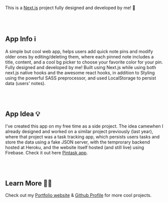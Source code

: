 This is a [Next.js](https://nextjs.org/) project fully designed and developed by me! 🥰

<br />
<br />

## App Info ℹ️

A simple but cool web app, helps users add quick note pins and modify older ones by editing/deleting them, where each pinned note includes a title, content, and a cool bg picker to choose your favorite color for your pin. Fully designed and developed by me! Built using Next.js while using both next.js native hooks and the awesome react hooks, in addition to Styling using the powerful SASS preprocessor, and used LocalStorage to persist data (users' notes).

<br />
<br />

## App Idea 💡

I've created this app on my free time as a side project. The idea camewhen I already designed and worked on a similar project previously (last year), where that project was a task tracking app, which persists users tasks and store the data using a fake JSON server, with the temprorary backend hosted at Heroku, and the website itself hosted (and still live) using Firebase. Check it out here [Pintask app](https://pintask-46374.web.app/).

<br />
<br />

## Learn More 👨‍💻

Check out my [Portfolio website](https://iamshour.com) & [Github Profile](https://github.com/iamshour) for more cool projects.
